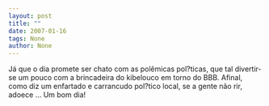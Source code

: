 ```yaml
---
layout: post
title: ""
date: 2007-01-16
tags: None
author: None
---
```

Já que o dia promete ser chato com as polêmicas&nbsp;pol?ticas, que tal divertir-se um pouco com a brincadeira do kibelouco em torno do BBB.
Afinal, como diz um enfartado e carrancudo pol?tico local, se a gente não rir, adoece ...
Um bom dia! 
